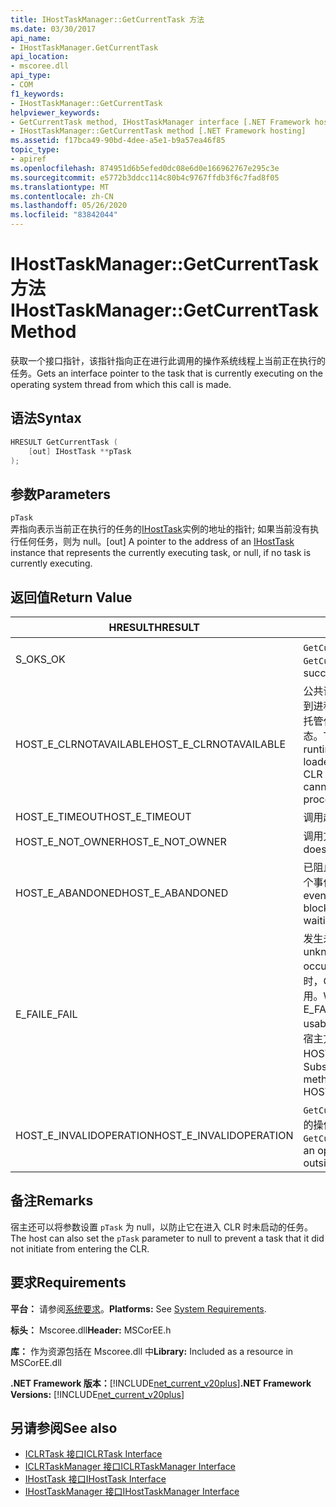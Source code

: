 ```yaml
---
title: IHostTaskManager::GetCurrentTask 方法
ms.date: 03/30/2017
api_name:
- IHostTaskManager.GetCurrentTask
api_location:
- mscoree.dll
api_type:
- COM
f1_keywords:
- IHostTaskManager::GetCurrentTask
helpviewer_keywords:
- GetCurrentTask method, IHostTaskManager interface [.NET Framework hosting]
- IHostTaskManager::GetCurrentTask method [.NET Framework hosting]
ms.assetid: f17bca49-90bd-4dee-a5e1-b9a57ea46f85
topic_type:
- apiref
ms.openlocfilehash: 874951d6b5efed0dc08e6d0e166962767e295c3e
ms.sourcegitcommit: e5772b3ddcc114c80b4c9767ffdb3f6c7fad8f05
ms.translationtype: MT
ms.contentlocale: zh-CN
ms.lasthandoff: 05/26/2020
ms.locfileid: "83842044"
---
```

# <a name="ihosttaskmanagergetcurrenttask-method"></a><span data-ttu-id="c6d8c-102">IHostTaskManager::GetCurrentTask 方法</span><span class="sxs-lookup"><span data-stu-id="c6d8c-102">IHostTaskManager::GetCurrentTask Method</span></span>
<span data-ttu-id="c6d8c-103">获取一个接口指针，该指针指向正在进行此调用的操作系统线程上当前正在执行的任务。</span><span class="sxs-lookup"><span data-stu-id="c6d8c-103">Gets an interface pointer to the task that is currently executing on the operating system thread from which this call is made.</span></span>  
  
## <a name="syntax"></a><span data-ttu-id="c6d8c-104">语法</span><span class="sxs-lookup"><span data-stu-id="c6d8c-104">Syntax</span></span>  
  
```cpp  
HRESULT GetCurrentTask (  
    [out] IHostTask **pTask  
);  
```  
  
## <a name="parameters"></a><span data-ttu-id="c6d8c-105">参数</span><span class="sxs-lookup"><span data-stu-id="c6d8c-105">Parameters</span></span>  
 `pTask`  
 <span data-ttu-id="c6d8c-106">弄指向表示当前正在执行的任务的[IHostTask](ihosttask-interface.md)实例的地址的指针; 如果当前没有执行任何任务，则为 null。</span><span class="sxs-lookup"><span data-stu-id="c6d8c-106">[out] A pointer to the address of an [IHostTask](ihosttask-interface.md) instance that represents the currently executing task, or null, if no task is currently executing.</span></span>  
  
## <a name="return-value"></a><span data-ttu-id="c6d8c-107">返回值</span><span class="sxs-lookup"><span data-stu-id="c6d8c-107">Return Value</span></span>  
  
|<span data-ttu-id="c6d8c-108">HRESULT</span><span class="sxs-lookup"><span data-stu-id="c6d8c-108">HRESULT</span></span>|<span data-ttu-id="c6d8c-109">说明</span><span class="sxs-lookup"><span data-stu-id="c6d8c-109">Description</span></span>|  
|-------------|-----------------|  
|<span data-ttu-id="c6d8c-110">S_OK</span><span class="sxs-lookup"><span data-stu-id="c6d8c-110">S_OK</span></span>|<span data-ttu-id="c6d8c-111">`GetCurrentTask`已成功返回。</span><span class="sxs-lookup"><span data-stu-id="c6d8c-111">`GetCurrentTask` returned successfully.</span></span>|  
|<span data-ttu-id="c6d8c-112">HOST_E_CLRNOTAVAILABLE</span><span class="sxs-lookup"><span data-stu-id="c6d8c-112">HOST_E_CLRNOTAVAILABLE</span></span>|<span data-ttu-id="c6d8c-113">公共语言运行时（CLR）未加载到进程中，或 CLR 处于无法运行托管代码或成功处理调用的状态。</span><span class="sxs-lookup"><span data-stu-id="c6d8c-113">The common language runtime (CLR) has not been loaded into a process, or the CLR is in a state in which it cannot run managed code or process the call successfully.</span></span>|  
|<span data-ttu-id="c6d8c-114">HOST_E_TIMEOUT</span><span class="sxs-lookup"><span data-stu-id="c6d8c-114">HOST_E_TIMEOUT</span></span>|<span data-ttu-id="c6d8c-115">调用超时。</span><span class="sxs-lookup"><span data-stu-id="c6d8c-115">The call timed out.</span></span>|  
|<span data-ttu-id="c6d8c-116">HOST_E_NOT_OWNER</span><span class="sxs-lookup"><span data-stu-id="c6d8c-116">HOST_E_NOT_OWNER</span></span>|<span data-ttu-id="c6d8c-117">调用方不拥有该锁。</span><span class="sxs-lookup"><span data-stu-id="c6d8c-117">The caller does not own the lock.</span></span>|  
|<span data-ttu-id="c6d8c-118">HOST_E_ABANDONED</span><span class="sxs-lookup"><span data-stu-id="c6d8c-118">HOST_E_ABANDONED</span></span>|<span data-ttu-id="c6d8c-119">已阻止的线程或纤程正在等待某个事件时，该事件被取消。</span><span class="sxs-lookup"><span data-stu-id="c6d8c-119">An event was canceled while a blocked thread or fiber was waiting on it.</span></span>|  
|<span data-ttu-id="c6d8c-120">E_FAIL</span><span class="sxs-lookup"><span data-stu-id="c6d8c-120">E_FAIL</span></span>|<span data-ttu-id="c6d8c-121">发生未知的灾难性故障。</span><span class="sxs-lookup"><span data-stu-id="c6d8c-121">An unknown catastrophic failure occurred.</span></span> <span data-ttu-id="c6d8c-122">当方法返回 E_FAIL 时，CLR 在该进程内将不再可用。</span><span class="sxs-lookup"><span data-stu-id="c6d8c-122">When a method returns E_FAIL, the CLR is no longer usable within the process.</span></span> <span data-ttu-id="c6d8c-123">对宿主方法的后续调用会返回 HOST_E_CLRNOTAVAILABLE。</span><span class="sxs-lookup"><span data-stu-id="c6d8c-123">Subsequent calls to hosting methods return HOST_E_CLRNOTAVAILABLE.</span></span>|  
|<span data-ttu-id="c6d8c-124">HOST_E_INVALIDOPERATION</span><span class="sxs-lookup"><span data-stu-id="c6d8c-124">HOST_E_INVALIDOPERATION</span></span>|<span data-ttu-id="c6d8c-125">`GetCurrentTask`在宿主控件之外的操作系统线程上调用了。</span><span class="sxs-lookup"><span data-stu-id="c6d8c-125">`GetCurrentTask` was called on an operating system thread outside the control of the host.</span></span>|  
  
## <a name="remarks"></a><span data-ttu-id="c6d8c-126">备注</span><span class="sxs-lookup"><span data-stu-id="c6d8c-126">Remarks</span></span>  
 <span data-ttu-id="c6d8c-127">宿主还可以将参数设置 `pTask` 为 null，以防止它在进入 CLR 时未启动的任务。</span><span class="sxs-lookup"><span data-stu-id="c6d8c-127">The host can also set the `pTask` parameter to null to prevent a task that it did not initiate from entering the CLR.</span></span>  
  
## <a name="requirements"></a><span data-ttu-id="c6d8c-128">要求</span><span class="sxs-lookup"><span data-stu-id="c6d8c-128">Requirements</span></span>  
 <span data-ttu-id="c6d8c-129">**平台：** 请参阅[系统要求](../../get-started/system-requirements.md)。</span><span class="sxs-lookup"><span data-stu-id="c6d8c-129">**Platforms:** See [System Requirements](../../get-started/system-requirements.md).</span></span>  
  
 <span data-ttu-id="c6d8c-130">**标头：** Mscoree.dll</span><span class="sxs-lookup"><span data-stu-id="c6d8c-130">**Header:** MSCorEE.h</span></span>  
  
 <span data-ttu-id="c6d8c-131">**库：** 作为资源包括在 Mscoree.dll 中</span><span class="sxs-lookup"><span data-stu-id="c6d8c-131">**Library:** Included as a resource in MSCorEE.dll</span></span>  
  
 <span data-ttu-id="c6d8c-132">**.NET Framework 版本：**[!INCLUDE[net_current_v20plus](../../../../includes/net-current-v20plus-md.md)]</span><span class="sxs-lookup"><span data-stu-id="c6d8c-132">**.NET Framework Versions:** [!INCLUDE[net_current_v20plus](../../../../includes/net-current-v20plus-md.md)]</span></span>  
  
## <a name="see-also"></a><span data-ttu-id="c6d8c-133">另请参阅</span><span class="sxs-lookup"><span data-stu-id="c6d8c-133">See also</span></span>

- [<span data-ttu-id="c6d8c-134">ICLRTask 接口</span><span class="sxs-lookup"><span data-stu-id="c6d8c-134">ICLRTask Interface</span></span>](iclrtask-interface.md)
- [<span data-ttu-id="c6d8c-135">ICLRTaskManager 接口</span><span class="sxs-lookup"><span data-stu-id="c6d8c-135">ICLRTaskManager Interface</span></span>](iclrtaskmanager-interface.md)
- [<span data-ttu-id="c6d8c-136">IHostTask 接口</span><span class="sxs-lookup"><span data-stu-id="c6d8c-136">IHostTask Interface</span></span>](ihosttask-interface.md)
- [<span data-ttu-id="c6d8c-137">IHostTaskManager 接口</span><span class="sxs-lookup"><span data-stu-id="c6d8c-137">IHostTaskManager Interface</span></span>](ihosttaskmanager-interface.md)
